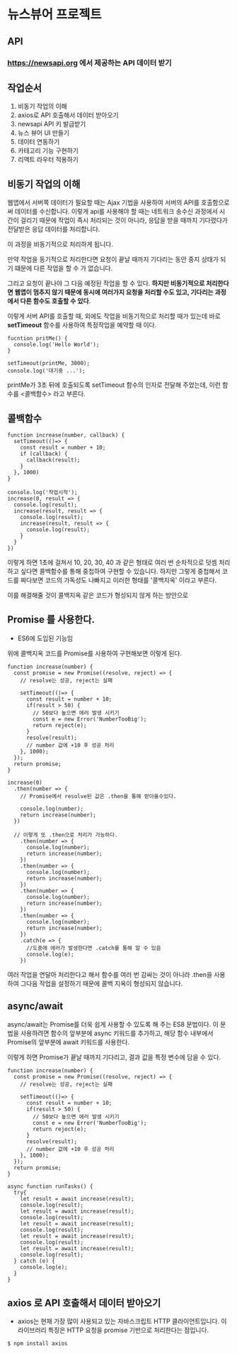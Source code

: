 # 뉴스뷰어 프로젝트

## API

### https://newsapi.org 에서 제공하는 API 데이터 받기

## 작업순서

1. 비동기 작업의 이해
2. axios로 API 호출해서 데이터 받아오기
3. newsapi API 키 발급받기
4. 뉴스 뷰어 UI 만들기
5. 데이터 연동하기
6. 카테고리 기능 구현하기
7. 리액트 라우터 적용하기

## 비동기 작업의 이해

웹앱에서 서버쪽 데이터가 필요할 때는 Ajax 기법을 사용하여 서버의 API를 호출함으로써 데이터를 수신합니다. 이렇게 api를 사용해야 할 때는 네트워크 송수신 과정에서 시간이 걸리기 때문에 작업이 즉시 처리되는 것이 아니라, 응답을 받을 때까지 기다렸다가 전달받은 응답 데이터를 처리합니다.

이 과정을 비동기적으로 처리하게 됩니다.

만약 작업을 동기적으로 처리한다면 요청이 끝날 때까지 기다리는 동안 중지 상태가 되기 떄문에 다른 작업을 할 수 가 없습니다.

그리고 요청이 끝나야 그 다음 예정된 작업을 할 수 있다. <b>하지만 비동기적으로 처리한다면 웹앱이 멈추지 않기 때문에 동시에 여러가지 요청을 처리할 수도 있고, 기다리는 과정에서 다른 함수도 호출할 수 있다</b>.

이렇게 서버 API를 호출할 때, 외에도 작업을 비동기적으로 처리할 때가 있는데 바로 <b> setTimeout</b> 함수를 사용하여 특정작업을 예약할 때 이다.

```
fucntion pritMe() {
  console.log('Hello World');
}

setTimeout(printMe, 3000);
console.log('대기중 ...');
```

printMe가 3초 뒤에 호출되도록 setTimeout 함수의 인자로 전달해 주었는데, 이런 함수를 <콜백함수> 라고 부른다.

## 콜백함수

```
function increase(number, callback) {
  setTimeout(()=> {
    const result = number + 10;
    if (callback) {
      callback(result);
    }
  }, 1000)
}

console.log('작업시작');
increase(0, result => {
  console.log(result);
  increase(result, result => {
    console.log(result);
    increase(result, result => {
      console.log(result);
    }
  }
})
```

이렇게 하면 1초에 걸쳐서 10, 20, 30, 40 과 같은 형태로 여러 번 순차적으로 덧셈 처리하고 싶다면 콜백함수를 통해 중첩하여 구현할 수 있습니다.
하지만 그렇게 중첩해서 코드를 짜다보면 코드의 가독성도 나빠지고 이러한 형태를 '콜백지옥' 이라고 부른다.

이를 해결해줄 것이 콜백지옥 같은 코드가 형성되지 않게 하는 방안으로

## Promise 를 사용한다.

- ES6에 도입된 기능임

위에 콜백지옥 코드를 Promise를 사용하여 구현해보면 이렇게 된다.

```
function increase(number) {
  const promise = new Promise((resolve, reject) => {
    // resolve는 성공, reject는 실패

    setTimeout(()=> {
      const result = number + 10;
      if(result > 50) {
        // 50보다 높으면 에러 발생 시키기
        const e = new Error('NumberTooBig');
        return reject(e);
      }
      resolve(result);
      // number 값에 +10 후 성공 처리
    }, 1000);
  });
  return promise;
}

increase(0)
  .then(number => {
    // Promise에서 resolve된 값은 .then을 통해 받아올수있다.

    console.log(number);
    return increase(number);
  })

  // 이렇게 또 .then으로 처리가 가능하다.
    .then(number => {
      console.log(number);
      return increase(number);
    })
    .then(number => {
      console.log(number);
      return increase(number);
    })
    .then(number => {
      console.log(number);
      return increase(number);
    })
    .then(number => {
      console.log(number);
      return increase(number);
    })
    .catch(e => {
      //도중에 에러가 발생한다면 .catch를 통해 알 수 있음
      console.log(e);
    })
```

여러 작업을 연달아 처리한다고 해서 함수를 여러 번 감싸는 것이 아니라 .then을 사용하여 그다음 작업을 설정하기 때문에 콜백 지옥이 형성되지 않습니다.

## async/await

async/await는 Promise를 더욱 쉽게 사용할 수 있도록 해 주는 ES8 문법이다. 이 문법을 사용하려면 함수의 앞부분에 async 키워드를 추가하고, 해당 함수 내부에서 Promise의 앞부분에 await 키워드를 사용한다.

이렇게 하면 Promise가 끝날 때까지 기다리고, 결과 값을 특정 변수에 담을 수 있다.

```
function increase(number) {
  const promise = new Promise((resolve, reject) => {
    // resolve는 성공, reject는 실패

    setTimeout(()=> {
      const result = number + 10;
      if(result > 50) {
        // 50보다 높으면 에러 발생 시키기
        const e = new Error('NumberTooBig');
        return reject(e);
      }
      resolve(result);
      // number 값에 +10 후 성공 처리
    }, 1000);
  });
  return promise;
}

async function runTasks() {
  try{
    let result = await increase(result);
    console.log(result);
    let result = await increase(result);
    console.log(result);
    let result = await increase(result);
    console.log(result);
    let result = await increase(result);
    console.log(result);
    let result = await increase(result);
    console.log(result);
  } catch (e) {
    console.log(e);
  }
}
```

## axios 로 API 호출해서 데이터 받아오기

- axios는 현재 가장 많이 사용되고 있는 자바스크립트 HTTP 클라이언트입니다.
  이 라이브러리 특징은 HTTP 요청을 promise 기반으로 처리한다는 점입니다.

```
$ npm install axios
```
